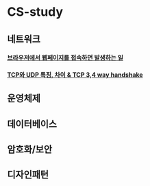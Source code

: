 # CS-study

## 네트워크
#### [브라우저에서 웹페이지를 접속하면 발생하는 일](./Network/Network_01_about_connect_website.md)
#### [TCP와 UDP 특징, 차이 & TCP 3,4 way handshake](./Network/Network_02_TCP&UDP.md)

## 운영체제

## 데이터베이스

## 암호화/보안

## 디자인패턴